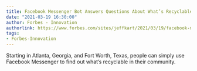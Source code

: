 ```yaml
---
title: Facebook Messenger Bot Answers Questions About What’s Recyclable
date: "2021-03-19 16:30:00"
author: Forbes - Innovation
authorlink: https://www.forbes.com/sites/jeffkart/2021/03/19/facebook-messenger-bot-answers-questions-about-whats-recyclable/
tags:
- Forbes-Innovation
---
```

Starting in Atlanta, Georgia, and Fort Worth, Texas, people can simply use Facebook Messenger to find out what’s recyclable in their community.